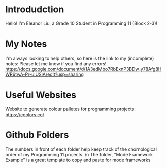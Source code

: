 # Introdudction
Hello! I'm Eleanor Liu, a Grade 10 Student in Programming 11 (Block 2-3)!

# My Notes
I'm always looking to help others, so here is the link to my (incomplete) notes: 
Please let me know if you find any errors!
https://docs.google.com/document/d/1A3edMbo7RbExnP3BDw_y78Afg8HWR6twA-Pr-uIUSiA/edit?usp=sharing

# Useful Websites
Website to generate colour palletes for programming projects: https://coolors.co/

# Github Folders
The numbers in front of each folder help keep track of the chornological order of my Programming 11 projects. \n
The folder, "Mode Framework Example" is a great template to copy and paste for mode frameworks
